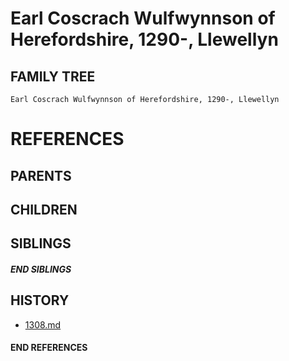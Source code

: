 # Earl Coscrach Wulfwynnson of Herefordshire, 1290-, Llewellyn

## FAMILY TREE
```
Earl Coscrach Wulfwynnson of Herefordshire, 1290-, Llewellyn
```

# REFERENCES

## PARENTS 

## CHILDREN 

## SIBLINGS

##### END SIBLINGS  
## HISTORY
* [1308.md](../h/1308.md)

#### END REFERENCES
